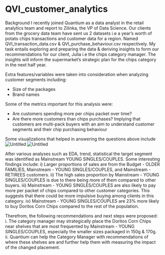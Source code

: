 # QVI_customer_analytics
Background
I recently joined Quantium as a data analyst in the retail analytics team and report to Zilinka, the VP of Data Science. 
Our clients from the grocery data team have sent us 2 datasets i.e a year’s worth of potato chips transactions and customer data for a region. Named QVI_transaction_data.csv & QVI_purchase_behaviour.csv respectively. My task entails exploring and preparing the data & deriving insights to form our recommendations for our client, Julia i.e the chips category manager. The insights will inform the supermarket’s strategic plan for the chips category in the next half year.

Extra features/variables were taken into consideration when analyzing customer segments including:
-	Size of the packages
-	Brand names

Some of the metrics important for this analysis were:
-	Are customers spending more per chips packet over time?
-	Are there more customers than chips purchases? Implying that customers are multi-pack buyers
with an aim to understand customer segments and their chip purchasing behaviour

Some visualizations that helped in answering the questions above include
![Untitled](https://github.com/Benazir023/QVI_customer_analytics/assets/123881327/db70e7fd-9f68-45b1-9cd2-671b0391e34a)
![Untitled](https://github.com/Benazir023/QVI_customer_analytics/assets/123881327/d18e3519-8cd9-4d16-b922-92ab0540784e)

After various analyses such as EDA, trend, statistical the target segment was identified as Mainstream YOUNG SINGLES/COUPLES. Some interesting findings include:
i)	Larger proportions of sales are from the Budget - OLDER FAMILIES, Mainstream - YOUNG SINGLES/COUPLES, and Mainstream - RETIREES customers. 
ii)	The high sales proportion by Mainstream - YOUNG SINGLES/COUPLES is due to there being more of them compared to other buyers. 
iii)	Mainstream - YOUNG SINGLES/COUPLES are also likely to pay more per packet of chips compared to other customer categories. This suggests that there could be more impulsive buying among clients in this category. 
iv)	Mainstream - YOUNG SINGLES/COUPLES are 23% more likely to buy Doritos Corn Chips compared to the rest of the population.

Therefrom, the following recommendations and next steps were proposed:
i.	The category manager may strategically place the Doritos Corn Chips near shelves that are most frequented by Mainstream - YOUNG SINGLES/COUPLES, especially the smaller sizes packaged in 150g & 170g.
ii.	Quantium can help the Category Manager with recommendations of where these shelves are and further help them with measuring the impact of the changed placement.


